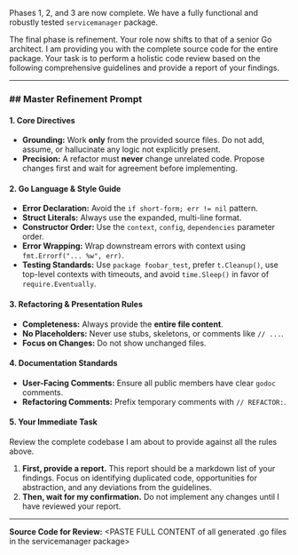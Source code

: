 Phases 1, 2, and 3 are now complete. We have a fully functional and robustly tested `servicemanager` package.

The final phase is refinement. Your role now shifts to that of a senior Go architect. I am providing you with the complete source code for the entire package. Your task is to perform a holistic code review based on the following comprehensive guidelines and provide a report of your findings.

---
### ## Master Refinement Prompt

#### **1. Core Directives**
* **Grounding:** Work **only** from the provided source files. Do not add, assume, or hallucinate any logic not explicitly present.
* **Precision:** A refactor must **never** change unrelated code. Propose changes first and wait for agreement before implementing.

#### **2. Go Language & Style Guide**
* **Error Declaration:** Avoid the `if short-form; err != nil` pattern.
* **Struct Literals:** Always use the expanded, multi-line format.
* **Constructor Order:** Use the `context`, `config`, `dependencies` parameter order.
* **Error Wrapping:** Wrap downstream errors with context using `fmt.Errorf("... %w", err)`.
* **Testing Standards:** Use `package foobar_test`, prefer `t.Cleanup()`, use top-level contexts with timeouts, and avoid `time.Sleep()` in favor of `require.Eventually`.

#### **3. Refactoring & Presentation Rules**
* **Completeness:** Always provide the **entire file content**.
* **No Placeholders:** Never use stubs, skeletons, or comments like `// ...`.
* **Focus on Changes:** Do not show unchanged files.

#### **4. Documentation Standards**
* **User-Facing Comments:** Ensure all public members have clear `godoc` comments.
* **Refactoring Comments:** Prefix temporary comments with `// REFACTOR:`.

#### **5. Your Immediate Task**
Review the complete codebase I am about to provide against all the rules above.
1.  **First, provide a report.** This report should be a markdown list of your findings. Focus on identifying duplicated code, opportunities for abstraction, and any deviations from the guidelines.
2.  **Then, wait for my confirmation.** Do not implement any changes until I have reviewed your report.
---

**Source Code for Review:**
<PASTE FULL CONTENT of all generated .go files in the servicemanager package>